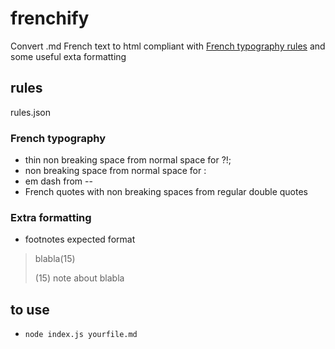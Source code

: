 # frenchify
Convert .md French text to html compliant with [French typography rules](http://liberpedia.net/s/ponctuation.jpg) and some useful exta formatting

## rules

rules.json

### French typography

* thin non breaking space from normal space for ?!;
* non breaking space from normal space for :
* em dash from --
* French quotes with non breaking spaces from regular double quotes	

### Extra formatting

* footnotes expected format

>blabla(15)
>
>(15) note about blabla

## to use

* `node index.js yourfile.md`